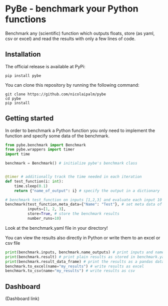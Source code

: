 # PyBe - benchmark your Python functions

Benchmark any (scientific) function which outputs floats, store (as yaml, csv or excel)
and read the results with only a few lines of code.

## Installation
The official release is available at PyPi:

```
pip install pybe
```

You can clone this repository by running the following command:

```
git clone https://github.com/nicolaipalm/pybe
cd pybe
pip install
```

## Getting started

In order to benchmark a Python function you only need to implement the function and
specify some data of the benchmark.

```python
from pybe.benchmark import Benchmark
from pybe.wrappers import timer
import time

benchmark = Benchmark() # initialize pybe's benchmark class


@timer # additionally track the time needed in each iteration
def test_function(i: int):
    time.sleep(0.1)
    return {"name_of_output": i} # specify the output in a dictionary

# benchmark test_function on inputs [1,2,3] and evaluate each input 10 times
benchmark(test_function,meta_data={"Name": "Test"}, # set meta data of benchmark
          inputs=[1, 2, 3],
          store=True, # store the benchmark results
          number_runs=10)
```
Look at the benchmark.yaml file in your directory!

You can view the results also directly in Python or write them to an excel or csv file

```python
print(benchmark.inputs, benchmark.name_outputs) # print inputs and names of outputs
print(benchmark.result) # print plain results as stored in benchmark.yaml
print(benchmark.result_data_frame) # print the results as a pandas data frame
benchmark.to_excel(name="my_results") # write results as excel
benchmark.to_csv(name="my_results") # write results as csv

```

## Dashboard
(Dashboard link)
